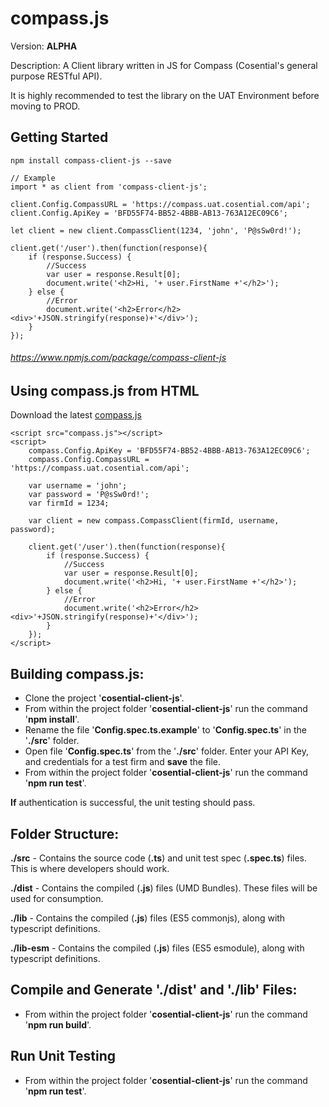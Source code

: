 # compass.js

Version: **ALPHA**

Description: A Client library written in JS for Compass (Cosential's general purpose RESTful API).

It is highly recommended to test the library on the UAT Environment before moving to PROD.

## Getting Started

```
npm install compass-client-js --save
```

```
// Example
import * as client from 'compass-client-js';

client.Config.CompassURL = 'https://compass.uat.cosential.com/api';
client.Config.ApiKey = 'BFD55F74-BB52-4BBB-AB13-763A12EC09C6';

let client = new client.CompassClient(1234, 'john', 'P@sSw0rd!');

client.get('/user').then(function(response){
    if (response.Success) {
        //Success
        var user = response.Result[0];
        document.write('<h2>Hi, '+ user.FirstName +'</h2>');
    } else {
        //Error
        document.write('<h2>Error</h2><div>'+JSON.stringify(response)+'</div>');
    }
});
```
###### https://www.npmjs.com/package/compass-client-js

## Using compass.js from HTML

Download the latest [compass.js](./dist/compass.zip)

```
<script src="compass.js"></script>
<script>
    compass.Config.ApiKey = 'BFD55F74-BB52-4BBB-AB13-763A12EC09C6';
    compass.Config.CompassURL = 'https://compass.uat.cosential.com/api';

    var username = 'john';
    var password = 'P@sSw0rd!';
    var firmId = 1234;

    var client = new compass.CompassClient(firmId, username, password);
    
    client.get('/user').then(function(response){
        if (response.Success) {
            //Success
            var user = response.Result[0];
            document.write('<h2>Hi, '+ user.FirstName +'</h2>');
        } else {
            //Error
            document.write('<h2>Error</h2><div>'+JSON.stringify(response)+'</div>');
        }
    });
</script>
```

## Building compass.js:

- Clone the project '**cosential-client-js**'.
- From within the project folder '**cosential-client-js**' run the command '**npm install**'.
- Rename the file '**Config.spec.ts.example**' to '**Config.spec.ts**' in the '**./src**' folder.
- Open file '**Config.spec.ts**' from the '**./src**' folder. Enter your API Key, and credentials for a test firm and **save** the file.
- From within the project folder '**cosential-client-js**' run the command '**npm run test**'.

**If** authentication is successful, the unit testing should pass.

## Folder Structure:

**./src** - Contains the source code (**.ts**) and unit test spec (**.spec.ts**) files. This is where developers should work.

**./dist** - Contains the compiled (**.js**) files (UMD Bundles). These files will be used for consumption. 

**./lib** - Contains the compiled (**.js**) files (ES5 commonjs), along with typescript definitions.

**./lib-esm** - Contains the compiled (**.js**) files (ES5 esmodule), along with typescript definitions.

## Compile and Generate './dist' and './lib' Files:

- From within the project folder '**cosential-client-js**' run the command '**npm run build**'.

## Run Unit Testing

- From within the project folder '**cosential-client-js**' run the command '**npm run test**'.